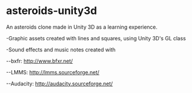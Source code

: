 asteroids-unity3d
=================

An asteroids clone made in Unity 3D as a learning experience.

-Graphic assets created with lines and squares, using Unity 3D's GL class

-Sound effects and music notes created with 

--bxfr: http://www.bfxr.net/

--LMMS: http://lmms.sourceforge.net/

--Audacity: http://audacity.sourceforge.net/
